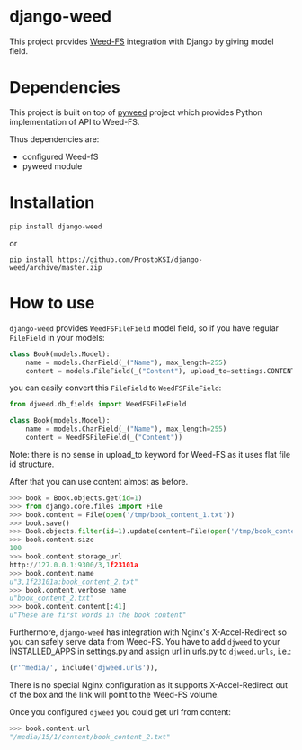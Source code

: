 django-weed
===========

This project provides [Weed-FS](https://code.google.com/p/weed-fs/) integration with Django by giving model field.

Dependencies
============

This project is built on top of [pyweed](https://github.com/utek/pyweed) project which provides Python implementation of API to Weed-FS.

Thus dependencies are:

* configured Weed-fS
* pyweed module


Installation
============

    pip install django-weed

or

    pip install https://github.com/ProstoKSI/django-weed/archive/master.zip

How to use
==========

`django-weed` provides `WeedFSFileField` model field, so if you have regular `FileField` in your models:

```python
class Book(models.Model):
    name = models.CharField(_("Name"), max_length=255)
    content = models.FileField(_("Content"), upload_to=settings.CONTENT_URL)
```

you can easily convert this `FileField` to `WeedFSFileField`:

```python
from djweed.db_fields import WeedFSFileField

class Book(models.Model):
    name = models.CharField(_("Name"), max_length=255)
    content = WeedFSFileField(_("Content"))
```

Note: there is no sense in upload_to keyword for Weed-FS as it uses flat file id structure.

After that you can use content almost as before.

```python
>>> book = Book.objects.get(id=1)
>>> from django.core.files import File
>>> book.content = File(open('/tmp/book_content_1.txt'))
>>> book.save()
>>> Book.objects.filter(id=1).update(content=File(open('/tmp/book_content_2.txt')))
>>> book.content.size
100
>>> book.content.storage_url
http://127.0.0.1:9300/3,1f23101a
>>> book.content.name
u"3,1f23101a:book_content_2.txt"
>>> book.content.verbose_name
u"book_content_2.txt"
>>> book.content.content[:41]
u"These are first words in the book content"
```

Furthermore, `django-weed` has integration with Nginx's X-Accel-Redirect so you can safely serve data from Weed-FS. You have to add `djweed` to your INSTALLED_APPS in settings.py and assign url in urls.py to `djweed.urls`, i.e.:

```python
(r'^media/', include('djweed.urls')),
```

There is no special Nginx configuration as it supports X-Accel-Redirect out of the box and the link will point to the Weed-FS volume.

Once you configured `djweed` you could get url from content:

```python
>>> book.content.url
"/media/15/1/content/book_content_2.txt"
```
